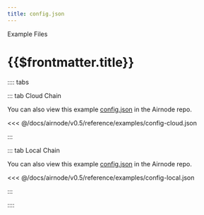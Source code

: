 ```yaml
---
title: config.json
---
```


<TitleSpan>Example Files</TitleSpan>

# {{$frontmatter.title}}

:::: tabs

::: tab Cloud Chain

You can also view this example
[config.json](https://github.com/api3dao/airnode/blob/v0.4/packages/airnode-deployer/config/config.json.example)
in the Airnode repo.

<<< @/docs/airnode/v0.5/reference/examples/config-cloud.json

:::

::: tab Local Chain

You can also view this example
[config.json](https://github.com/api3dao/airnode/blob/v0.4/packages/airnode-node/config/config.json.example)
in the Airnode repo.

<<< @/docs/airnode/v0.5/reference/examples/config-local.json

:::

::::
